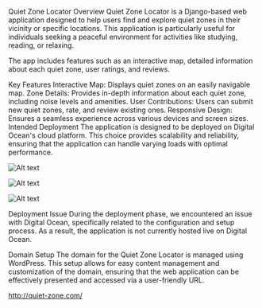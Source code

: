 Quiet Zone Locator
Overview
Quiet Zone Locator is a Django-based web application designed to help users find and explore quiet zones in their vicinity or specific locations. This application is particularly useful for individuals seeking a peaceful environment for activities like studying, reading, or relaxing.

The app includes features such as an interactive map, detailed information about each quiet zone, user ratings, and reviews.

Key Features
Interactive Map: Displays quiet zones on an easily navigable map.
Zone Details: Provides in-depth information about each quiet zone, including noise levels and amenities.
User Contributions: Users can submit new quiet zones, rate, and review existing ones.
Responsive Design: Ensures a seamless experience across various devices and screen sizes.
Intended Deployment
The application is designed to be deployed on Digital Ocean's cloud platform. This choice provides scalability and reliability, ensuring that the application can handle varying loads with optimal performance.

![Alt text](image.png)


![Alt text](image-1.png)


![Alt text](image-2.png)


Deployment Issue
During the deployment phase, we encountered an issue with Digital Ocean, specifically related to the configuration and setup process. As a result, the application is not currently hosted live on Digital Ocean.

Domain Setup
The domain for the Quiet Zone Locator is managed using WordPress. This setup allows for easy content management and customization of the domain, ensuring that the web application can be effectively presented and accessed via a user-friendly URL.

http://quiet-zone.com/
